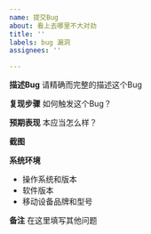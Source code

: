 ```yaml
---
name: 提交Bug
about: 看上去哪里不大对劲
title: ''
labels: bug 漏洞
assignees: ''

---
```


**描述Bug**
请精确而完整的描述这个Bug

**复现步骤**
如何触发这个Bug？

**预期表现**
本应当怎么样？

**截图**

**系统环境**
 - 操作系统和版本
 - 软件版本
 - 移动设备品牌和型号

**备注**
在这里填写其他问题
